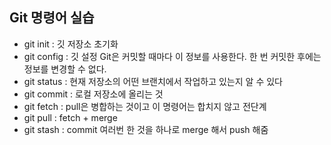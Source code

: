 ## Git 명령어 실습

- git init : 깃 저장소 초기화
- git config : 깃 설정 Git은 커밋할 때마다 이 정보를 사용한다. 한 번 커밋한 후에는 정보를 변경할 수 없다.
- git status : 현재 저장소의 어떤 브랜치에서 작업하고 있는지 알 수 있다
- git commit : 로컬 저장소에 올리는 것
- git fetch : pull은 병합하는 것이고 이 명령어는 합치지 않고 전단계
- git pull : fetch + merge
- git stash : commit 여러번 한 것을 하나로 merge 해서 push 해줌
